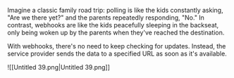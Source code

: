 
Imagine a classic family road trip: polling is like the kids constantly asking, "Are we there yet?" and the parents repeatedly responding, "No." In contrast, webhooks are like the kids peacefully sleeping in the backseat, only being woken up by the parents when they've reached the destination.

With webhooks, there's no need to keep checking for updates. Instead, the service provider sends the data to a specified URL as soon as it's available.

![[Untitled 39.png|Untitled 39.png]]
